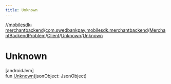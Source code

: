 ```yaml
---
title: Unknown
---
```

//[mobilesdk-merchantbackend](../../../../../index.html)/[com.swedbankpay.mobilesdk.merchantbackend](../../../index.html)/[MerchantBackendProblem](../../index.html)/[Client](../index.html)/[Unknown](index.html)/[Unknown](-unknown.html)



# Unknown



[androidJvm]\
fun [Unknown](-unknown.html)(jsonObject: JsonObject)




